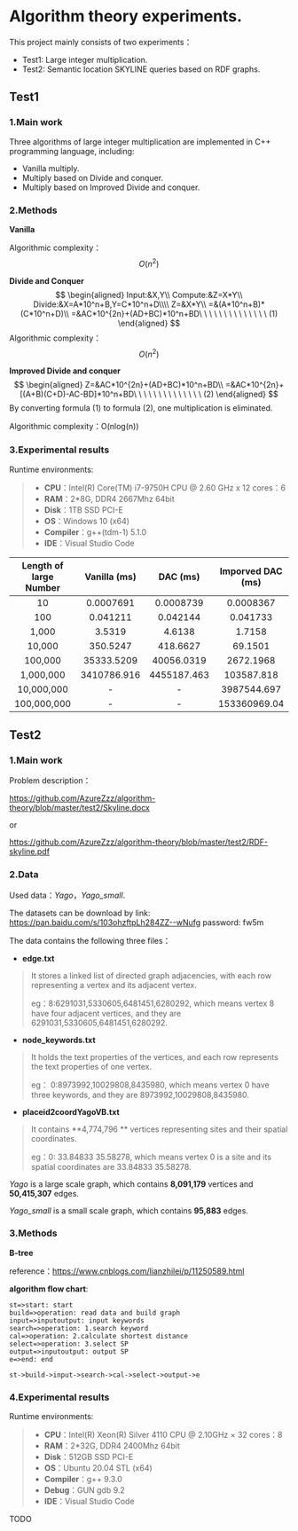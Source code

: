 # Algorithm theory experiments.


This project mainly consists of two experiments：

- Test1: Large integer multiplication.
- Test2: Semantic location SKYLINE queries based on RDF graphs.



## Test1



### 1.Main work

Three algorithms of large integer multiplication are implemented in C++ programming language, including:
- Vanilla multiply.
- Multiply based on Divide and conquer.
- Multiply based on Improved  Divide and conquer.



### 2.Methods

**Vanilla**

Algorithmic complexity：$$ O(n^2) $$

**Divide and Conquer**
$$
\begin{aligned}
Input:&X,Y\\
Compute:&Z=X*Y\\
Divide:&X=A*10^n+B,Y=C*10^n+D\\\\
Z=&X*Y\\
=&(A*10^n+B)*(C*10^n+D)\\
=&AC*10^{2n}+(AD+BC)*10^n+BD\ \ \ \ \ \ \ \ \ \ \ \ \ \ (1)
\end{aligned}
$$
Algorithmic complexity：$$ O(n^2) $$



**Improved  Divide and conquer**
$$
\begin{aligned}
Z=&AC*10^{2n}+(AD+BC)*10^n+BD\\
=&AC*10^{2n}+[(A+B)(C+D)-AC-BD]*10^n+BD\ \ \ \ \ \ \ \ \ \ \ \ \ \ (2)
\end{aligned}
$$
By converting formula (1) to formula (2), one multiplication is eliminated.

Algorithmic complexity：O(nlog(n))



### 3.Experimental results 

Runtime environments:

> - **CPU**：Intel(R) Core(TM) i7-9750H CPU @ 2.60 GHz x 12  cores：6
> - **RAM**：2*8G, DDR4 2667Mhz 64bit
> - **Disk**：1TB SSD PCI-E
> - **OS**：Windows 10 (x64)
> - **Compiler**：g++(tdm-1) 5.1.0
> - **IDE**：Visual Studio Code



| Length of large Number | Vanilla (ms) |  DAC (ms)   | Imporved DAC (ms) |
| :--------------------: | :----------: | :---------: | :---------------: |
|           10           |  0.0007691   |  0.0008739  |     0.0008367     |
|          100           |   0.041211   |  0.042144   |     0.041733      |
|         1,000          |    3.5319    |   4.6138    |      1.7158       |
|         10,000         |   350.5247   |  418.6627   |      69.1501      |
|        100,000         |  35333.5209  | 40056.0319  |     2672.1968     |
|       1,000,000        | 3410786.916  | 4455187.463 |    103587.818     |
|       10,000,000       |      -       |      -      |    3987544.697    |
|      100,000,000       |      -       |      -      |   153360969.04    |




## Test2



### 1.Main work

Problem description：

https://github.com/AzureZzz/algorithm-theory/blob/master/test2/Skyline.docx

or

https://github.com/AzureZzz/algorithm-theory/blob/master/test2/RDF-skyline.pdf





### 2.Data

Used data：*Yago*，*Yago_small*.

The datasets can be download by link: https://pan.baidu.com/s/103ohzftpLh284ZZ--wNufg  password: fw5m

The data contains the following three files：

- **edge.txt**

> It stores a linked list of directed graph adjacencies, with each row representing a vertex and its adjacent vertex.
>
> eg：8:6291031,5330605,6481451,6280292, which means vertex 8 have four adjacent vertices, and they are 6291031,5330605,6481451,6280292.

- **node_keywords.txt**

> It holds the text properties of the vertices, and each row represents the text properties of one vertex.
>
> eg： 0:8973992,10029808,8435980, which means vertex 0 have three keywords, and they are 8973992,10029808,8435980.

- **placeid2coordYagoVB.txt**

> It contains **4,774,796 ** vertices representing sites and their spatial coordinates.
>
> eg：0: 33.84833 35.58278, which means vertex 0 is a site and its spatial coordinates are 33.84833 35.58278.

*Yago* is a large scale graph, which contains **8,091,179** vertices and **50,415,307** edges.

*Yago_small* is a small scale graph, which contains **95,883** edges.





### 3.Methods

**B-tree**

reference：https://www.cnblogs.com/lianzhilei/p/11250589.html



**algorithm flow chart**:

```flow
st=>start: start
build=>operation: read data and build graph
input=>inputoutput: input keywords
search=>operation: 1.search keyword
cal=>operation: 2.calculate shortest distance
select=>operation: 3.select SP
output=>inputoutput: output SP
e=>end: end

st->build->input->search->cal->select->output->e

```








### 4.Experimental results 

Runtime environments:

> - **CPU**：Intel(R) Xeon(R) Silver 4110 CPU @ 2.10GHz × 32  cores：8
> - **RAM**：2*32G, DDR4 2400Mhz 64bit
> - **Disk**：512GB SSD PCI-E
> - **OS**：Ubuntu 20.04 STL (x64)
> - **Compiler**：g++ 9.3.0
> - **Debug**：GUN gdb 9.2
> - **IDE**：Visual Studio Code

TODO



